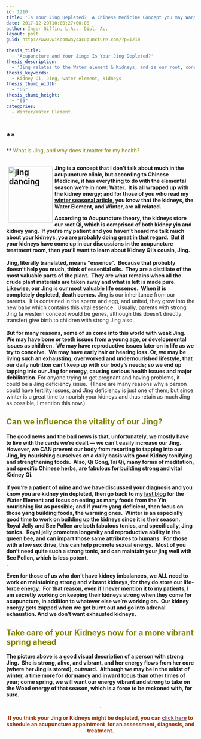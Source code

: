 ```yaml
---
id: 1210
title: 'Is Your Jing Depleted?  A Chinese Medicine Concept you may Want to Know About'
date: 2017-12-29T10:00:27+00:00
author: Inger Giffin, L.Ac., Dipl. Ac.
layout: post
guid: http://www.wisdomwaysacupuncture.com/?p=1210

thesis_title:
  - 'Acupuncture and Your Jing: Is Your Jing Depleted?'
thesis_description:
  - 'Jing relates to the Water element & Kidneys, and is our root, constitutional Qi which we must not deplete. Explains what jing is and why it matters. '
thesis_keywords:
  - Kidney Qi, Jing, water element, kidneys
thesis_thumb_width:
  - "66"
thesis_thumb_height:
  - "66"
categories:
  - Winter/Water Element
---
```

## **
  
** <span style="color: #808000;">What is Jing, and why does it matter for my health?</span>

## <img src="http://ih.constantcontact.com/fs085/1102844965003/img/95.jpg" alt="jing dancing" width="119" height="148" align="left" border="0" hspace="5" vspace="5" />

**Jing is a concept that I don&#8217;t talk about much in the acupuncture clinic, but according to Chinese Medicine, it has everything to do with the elemental season we&#8217;re in now: Water.  It is all wrapped up with the kidney energy; and for those of you who read my <a title="The Depths of the Water Element will Keep you Balanced this Winter" href="http://www.wisdomwaysacupuncture.com/2015/01/12/the-depths-of-water-will-keep-you-balanced-this-winter/" target="_blank" rel="noopener">winter seasonal article</a>, you know that the kidneys, the Water Element, and Winter, are all related.**

<div>
  <strong>According to Acupuncture theory, the kidneys store our root Qi, which is comprised of both kidney yin and kidney yang.  If you&#8217;re my patient and you haven&#8217;t heard me talk much about your kidneys, you are probably doing great in that regard.  But if your kidneys have come up in our discussions in the acupuncture treatment room, then you&#8217;ll want to learn about Kidney Qi&#8217;s cousin, Jing.</strong>
</div>

<div>
  <strong> </strong>
</div>

<div>
  <strong>Jing, literally translated, means &#8220;essence&#8221;.  Because that probably doesn&#8217;t help you much, think of essential oils.  They are a distillate of the most valuable parts of the plant.  They are what remains when all the crude plant materials are taken away and what is left is made pure. Likewise, our Jing is our most valuable life essence.  When it is completely depleted, death comes.</strong> Jing is our inheritance from our parents.  It is contained in the sperm and egg, and united, they grow into the new baby which contains this vital essence.  Usually, parents with strong Jing (a western concept would be genes, although this doesn&#8217;t directly transfer) give birth to children with strong Jing also.
</div>

<div>
  .
</div>

<div>
</div>

<div>
  <strong>But for many reasons, some of us come into this world with weak Jing.  We may have bone or teeth issues from a young age, or developmental issues as children.  We may have reproductive issues later on in life as we try to conceive.  We may have early hair or hearing loss. Or, we may be living such an exhausting, overworked and undernourished lifestyle, that our daily nutrition can&#8217;t keep up with our body&#8217;s needs; so we end up tapping into our Jing for energy, causing serious health issues and major debilitation. </strong>For anyone trying to get pregnant and having problems, it could be a Jing deficiency issue.  (There are many reasons why a person could have fertility issues, and Jing deficiency is just one of them; but since winter is a great time to nourish your kidneys and thus retain as much Jing as possible, I mention this now.)
</div>

<div>
</div>

## <span style="color: #808000;">Can we influence the vitality of our Jing?</span>

<div>
  <strong>The good news and the bad news is that, unfortunately, we mostly have to live with the cards we&#8217;re dealt &#8212; we can&#8217;t easily increase our Jing.  However, we CAN prevent our body from resorting to tapping into our Jing, by nourishing ourselves on a daily basis with good Kidney tonifying and strengthening foods.  Also, Qi Gong,Tai Qi, many forms of meditation, and specific Chinese herbs, are fabulous for building strong and vital Kidney Qi.</strong>
</div>

<div>
  .
</div>

<div>
  <strong>If you&#8217;re a patient of mine and we have discussed your diagnosis and you know you are kidney yin depleted, then go back to my <a title="The Depths of the Water Element will Keep you Balanced this Winter" href="http://www.wisdomwaysacupuncture.com/2015/01/12/the-depths-of-water-will-keep-you-balanced-this-winter/" target="_blank" rel="noopener">last blog</a> for the Water Element and focus on eating as many foods from the Yin nourishing list as possible; and if you&#8217;re yang deficient, then focus on those yang building foods, the warming ones.  Winter is an especially good time to work on building up the kidneys since it is their season.  Royal Jelly and Bee Pollen are both fabulous tonics, and specifically, Jing tonics.  Royal jelly promotes longevity and reproductive ability in the queen bee, and can impart those same attributes to humans.  For those with a low sex drive, this can help promote sexual energy.  Most of you don&#8217;t need quite such a strong tonic, and can maintain your jing well with Bee Pollen, which is less potent. </strong>
</div>

<div>
  <strong>.</strong>
</div>

<div>
  <p>
    <strong>Even for those of us who don&#8217;t have kidney imbalances, we ALL need to work on maintaining strong and vibrant kidneys, for they do store our life-force energy.  For that reason, even if I never mention it to my patients, I am secretly working on keeping their kidneys strong when they come for acupuncture, in addition to whatever else we&#8217;re working on.  Our kidney energy gets zapped when we get burnt out and go into adrenal exhaustion. And we don&#8217;t want exhausted kidneys. </strong>
  </p>
  
  <h2>
    <span style="color: #808000;">Take care of your Kidneys now for a more vibrant spring ahead</span>
  </h2>
  
  <p>
    <strong>The picture above is a good visual description of a person with strong Jing.  She is strong, alive, and vibrant, and her energy flows from her core (where her Jing is stored), outward.  Although we may be in the midst of winter, a time more for dormancy and inward focus than other times of year; come spring, we will want our energy vibrant and strong to take on the Wood energy of that season, which is a force to be reckoned with, for sure.</strong>
  </p>
  
  <p style="text-align: center;">
    .
  </p>
  
  <p style="text-align: center;">
    <strong><span style="color: #993300;">If you think your Jing or Kidneys might be depleted, you can <span style="color: #993366;"><a title="Online Acupuncture Scheduling" href="http://www.wisdomwaysacupuncture.com/acupuncture-appointment-scheduling/" target="_blank" rel="noopener"><span style="color: #993366;">click here</span></a></span> to schedule an acupuncture appointment  for an assessment, diagnosis, and treatment.</span></strong>
  </p>
  
  <p>
    &nbsp;
  </p>
</div>